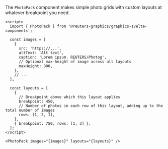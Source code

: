 The `PhotoPack` component makes simple photo grids with custom layouts at whatever breakpoint you need.

```svelte
<script>
  import { PhotoPack } from '@reuters-graphics/graphics-svelte-components';

  const images = [
    {
      src: 'https://...',
      altText: 'Alt text',
      caption: 'Lorem ipsum. REUTERS/Photog',
      // Optional max-height of image across all layouts
      maxHeight: 800,
    },
    // ...
  ];

  const layouts = [
    {
      // Breakpoint above which this layout applies
      breakpoint: 450,
      // Number of photos in each row of this layout, adding up to the total number of images
      rows: [1, 2, 1],
    },
    { breakpoint: 750, rows: [1, 3] },
  ];
</script>

<PhotoPack images="{images}" layouts="{layouts}" />
```

